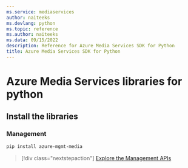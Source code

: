 ```yaml
---
ms.service: mediaservices
author: naiteeks
ms.devlang: python
ms.topic: reference
ms.author: naiteeks
ms.data: 09/15/2022
description: Reference for Azure Media Services SDK for Python
title: Azure Media Services SDK for Python
---
```

# Azure Media Services libraries for python

## Install the libraries


### Management

```bash
pip install azure-mgmt-media
```
> [!div class="nextstepaction"]
> [Explore the Management APIs](/python/api/overview/azure/mediaservices/management)